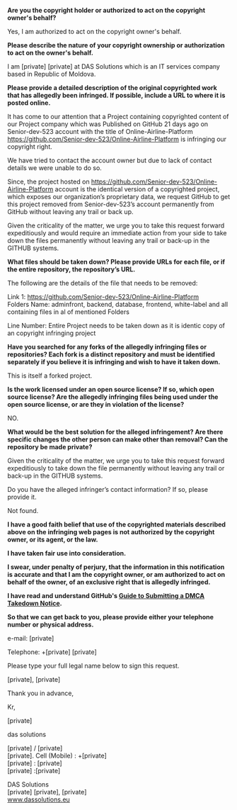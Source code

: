 **Are you the copyright holder or authorized to act on the copyright owner's behalf?**

Yes, I am authorized to act on the copyright owner's behalf.

**Please describe the nature of your copyright ownership or authorization to act on the owner's behalf.**

I am [private]  [private] at DAS Solutions which is an IT services company based in Republic of Moldova.

**Please provide a detailed description of the original copyrighted work that has allegedly been infringed. If possible, include a URL to where it is posted online.**

It has come to our attention that a Project containing copyrighted content of our Project company which was Published on GitHub 21 days ago on Senior-dev-523 account with the title of Online-Airline-Platform https://github.com/Senior-dev-523/Online-Airline-Platform  is infringing our copyright right.

We have tried to contact the account owner but due to lack of contact details we were unable to do so.

Since, the project hosted on https://github.com/Senior-dev-523/Online-Airline-Platform  account is the identical version of a copyrighted project, which exposes our organization’s proprietary data, we request GitHub to get this project removed from Senior-dev-523’s account permanently from GitHub without leaving any trail or back up.

Given the criticality of the matter, we urge you to take this request forward expeditiously and would require an immediate action from your side to take down the files permanently without leaving any trail or back-up in the GITHUB systems.

**What files should be taken down? Please provide URLs for each file, or if the entire repository, the repository’s URL.**

The following are the details of the file that needs to be removed:

Link 1:  https://github.com/Senior-dev-523/Online-Airline-Platform  
Folders Name: adminfront, backend, database, frontend, white-label and all containing files in al of mentioned Folders

Line Number: Entire Project needs to be taken down as it is identic copy of an copyright infringing project

**Have you searched for any forks of the allegedly infringing files or repositories? Each fork is a distinct repository and must be identified separately if you believe it is infringing and wish to have it taken down.**

This is itself a forked project.

**Is the work licensed under an open source license? If so, which open source license? Are the allegedly infringing files being used under the open source license, or are they in violation of the license?**

NO.

**What would be the best solution for the alleged infringement? Are there specific changes the other person can make other than removal? Can the repository be made private?**

Given the criticality of the matter, we urge you to take this request forward expeditiously to take down the file permanently without leaving any trail or back-up in the GITHUB systems.

Do you have the alleged infringer’s contact information? If so, please provide it.

Not found.

**I have a good faith belief that use of the copyrighted materials described above on the infringing web pages is not authorized by the copyright owner, or its agent, or the law.**

**I have taken fair use into consideration.**

**I swear, under penalty of perjury, that the information in this notification is accurate and that I am the copyright owner, or am authorized to act on behalf of the owner, of an exclusive right that is allegedly infringed.**

**I have read and understand GitHub's <a href="https://docs.github.com/articles/guide-to-submitting-a-dmca-takedown-notice/">Guide to Submitting a DMCA Takedown Notice</a>.**

**So that we can get back to you, please provide either your telephone number or physical address.**

e-mail: [private]  

Telephone: +[private] [private]  

Please type your full legal name below to sign this request.  

[private], [private]

Thank you in advance,

Kr,

[private]

das solutions

[private] / [private]  
[private]. 
Cell (Mobile) : +[private]  
[private] : [private]  
[private] :[private]

DAS Solutions  
[private] [private], [private]    
www.dassolutions.eu  
